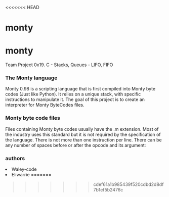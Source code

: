 <<<<<<< HEAD
# monty
# monty

Team Project
0x19. C - Stacks, Queues - LIFO, FIFO
<h3> The Monty language</h3>
Monty 0.98 is a scripting language that is first compiled into Monty byte codes (Just like Python). It relies on a unique stack, with specific instructions to manipulate it. The goal of this project is to create an interpreter for Monty ByteCodes files.


<h3>Monty byte code files</h3>

Files containing Monty byte codes usually have the .m extension. Most of the industry uses this standard but it is not required by the specification of the language. There is not more than one instruction per line. There can be any number of spaces before or after the opcode and its argument:

<h3> authors</h3>
<li> Waley-code
<li> Eliwarrie
=======

>>>>>>> cdef61a1b985439f520cdbd2d8df7b1ef5b2476c

